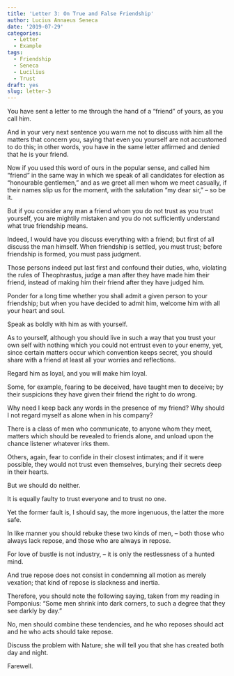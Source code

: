 ```yaml
---
title: 'Letter 3: On True and False Friendship'
author: Lucius Annaeus Seneca
date: '2019-07-29'
categories:
  - Letter
  - Example
tags:
  - Friendship
  - Seneca
  - Lucilius
  - Trust
draft: yes
slug: letter-3
---
```


You have sent a letter to me through the hand of a “friend” of yours, as you call him.

And in your very next sentence you warn me not to discuss with him all the matters that concern you, saying that even you yourself are not accustomed to do this; in other words, you have in the same letter affirmed and denied that he is your friend.

Now if you used this word of ours in the popular sense, and called him “friend” in the same way in which we speak of all candidates for election as “honourable gentlemen,” and as we greet all men whom we meet casually, if their names slip us for the moment, with the salutation “my dear sir,” – so be it.

But if you consider any man a friend whom you do not trust as you trust yourself, you are mightily mistaken and you do not sufficiently understand what true friendship means.

Indeed, I would have you discuss everything with a friend; but first of all discuss the man himself. When friendship is settled, you must trust; before friendship is formed, you must pass judgment.

Those persons indeed put last first and confound their duties, who, violating the rules of Theophrastus,  judge a man after they have made him their friend, instead of making him their friend after they have judged him.

Ponder for a long time whether you shall admit a given person to your friendship; but when you have decided to admit him, welcome him with all your heart and soul.

Speak as boldly with him as with yourself.

As to yourself, although you should live in such a way that you trust your own self with nothing which you could not entrust even to your enemy, yet, since certain matters occur which convention keeps secret, you should share with a friend at least all your worries and reflections.

Regard him as loyal, and you will make him loyal.

Some, for example, fearing to be deceived, have taught men to deceive; by their suspicions they have given their friend the right to do wrong.

Why need I keep back any words in the presence of my friend? Why should I not regard myself as alone when in his company?

There is a class of men who communicate, to anyone whom they meet, matters which should be revealed to friends alone, and unload upon the chance listener whatever irks them.

Others, again, fear to confide in their closest intimates; and if it were possible, they would not trust even themselves, burying their secrets deep in their hearts.

But we should do neither.

It is equally faulty to trust everyone and to trust no one.

Yet the former fault is, I should say, the more ingenuous, the latter the more safe.

In like manner you should rebuke these two kinds of men, – both those who always lack repose, and those who are always in repose.

For love of bustle is not industry, – it is only the restlessness of a hunted mind.

And true repose does not consist in condemning all motion as merely vexation; that kind of repose is slackness and inertia.

Therefore, you should note the following saying, taken from my reading in Pomponius: “Some men shrink into dark corners, to such a degree that they see darkly by day.”

No, men should combine these tendencies, and he who reposes should act and he who acts should take repose.

Discuss the problem with Nature; she will tell you that she has created both day and night.

Farewell.
